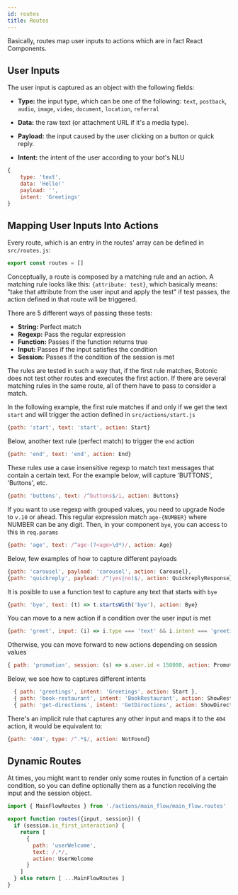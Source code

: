 ```yaml
---
id: routes
title: Routes
---
```


Basically, routes map user inputs to actions which are in fact React Components.

## User Inputs

The user input is captured as an object with the following fields:

- **Type:** the input type, which can be one of the following:
`text`, `postback`, `audio`, `image`,  `video`, `document`, `location`, `referral`

* **Data:** the raw text (or attachment URL if it's a media type).

- **Payload:** the input caused by the user clicking on a button or quick reply.

* **Intent:** the intent of the user according to your bot's NLU

```javascript
{
    type: 'text',
    data: 'Hello!'
    payload: '',
    intent: 'Greetings'
}
```

## Mapping User Inputs Into Actions

Every route, which is an entry in the routes' array can be defined in `src/routes.js`:

```javascript
export const routes = []
```

Conceptually, a route is composed by a matching rule and an action. A matching rule looks like this: `{attribute: test}`,
which basically means: "take that attribute from the user input and apply the test" if test passes, the action defined in that route will be triggered.

There are 5 different ways of passing these tests:
* **String:** Perfect match
* **Regexp:** Pass the regular expression
* **Function:** Passes if the function returns true
* **Input:** Passes if the input satisfies the condition
* **Session:** Passes if the condition of the session is met

The rules are tested in such a way that, if the first rule matches, Botonic does not test
other routes and executes the first action.
If there are several matching rules in the same route, all of them have to pass
to consider a match.

In the following example, the first rule matches if and only if we get the text `start` and will trigger the action defined in `src/actions/start.js`

```javascript
{path: 'start', text: 'start', action: Start}
```
Below, another text rule (perfect match) to trigger the `end` action
```javascript
{path: 'end', text: 'end', action: End}
```
These rules use a case insensitive regexp to match text messages that contain
a certain text. For the example below, will capture 'BUTTONS', 'Buttons', etc.

```javascript
{path: 'buttons', text: /^buttons$/i, action: Buttons}
```
If you want to use regexp with grouped values, you need to upgrade Node to `v.10`
or ahead. This regular expression match `age-{NUMBER}` where NUMBER can be any digit.
Then, in your component `bye`, you can access to this in `req.params`
```javascript
{path: 'age', text: /^age-(?<age>\d*)/, action: Age}
```
Below, few examples of how to capture different payloads
```javascript
{path: 'carousel', payload: 'carousel', action: Carousel},
{path: 'quickreply', payload: /^(yes|no)$/, action: QuickreplyResponse}
```
It is posible to use a function test to capture any text that starts with `bye`
```javascript
{path: 'bye', text: (t) => t.startsWith('bye'), action: Bye}
```
You can move to a new action if a condition over the user input is met
```javascript
{path: 'greet', input: (i) => i.type === 'text' && i.intent === 'greetings', action: Greet}
```
Otherwise, you can move forward to new actions depending on session values
```javascript
{ path: 'promotion', session: (s) => s.user.id < 150000, action: Promotion }
```
Below, we see how to captures different intents
```javascript
  { path: 'greetings', intent: 'Greetings', action: Start },
  { path: 'book-restaurant', intent: 'BookRestaurant', action: ShowRestaurants },
  { path: 'get-directions', intent: 'GetDirections', action: ShowDirections }
```
There's an implicit rule that captures any other input and maps it to
the `404` action, it would be equivalent to:
```javascript
{path: '404', type: /^.*$/, action: NotFound}
```

## Dynamic Routes
At times, you might want to render only some routes in function of a certain condition,
so you can define optionally them as a function receiving the input and the session object.

```javascript
import { MainFlowRoutes } from './actions/main_flow/main_flow.routes'

export function routes({input, session}) {
  if (session.is_first_interaction) {
    return [
      {
        path: 'userWelcome',
        text: /.*/,
        action: UserWelcome
      }
    ]
  } else return [ ...MainFlowRoutes ]
}
```